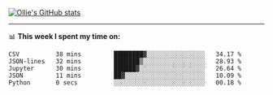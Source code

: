 <!--
**icedpanda/icedpanda** is a ✨ _special_ ✨ repository because its `README.md` (this file) appears on your GitHub profile.

Here are some ideas to get you started:

- 🔭 I’m currently working on ...
- 🌱 I’m currently learning ...
- 👯 I’m looking to collaborate on ...
- 🤔 I’m looking for help with ...
- 💬 Ask me about ...
- 📫 How to reach me: ...
- 😄 Pronouns: ...
- ⚡ Fun fact: ...
-->
[![Ollie's GitHub stats](https://github-readme-stats-icedpanda.vercel.app/api?username=icedpanda&count_private=true&show_icons=true)](https://github.com/icedpanda)

---
📊 **This week I spent my time on:**
<!--START_SECTION:waka-->

```text
CSV          38 mins         ████████▓░░░░░░░░░░░░░░░░   34.17 %
JSON-lines   32 mins         ███████▒░░░░░░░░░░░░░░░░░   28.93 %
Jupyter      30 mins         ██████▓░░░░░░░░░░░░░░░░░░   26.64 %
JSON         11 mins         ██▓░░░░░░░░░░░░░░░░░░░░░░   10.09 %
Python       0 secs          ░░░░░░░░░░░░░░░░░░░░░░░░░   00.18 %
```

<!--END_SECTION:waka-->
